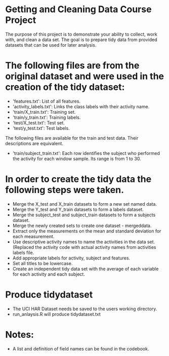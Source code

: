 
Getting and Cleaning Data Course Project
==================================================================

The purpose of this project is to demonstrate your ability to collect, work with, and clean a data set. 
The goal is to prepare tidy data from provided datasets that can be used for later analysis. 

The following files are from the original dataset and were used in the creation of the tidy dataset:
=========================================
- 'features.txt': List of all features.
- 'activity_labels.txt': Links the class labels with their activity name.
- 'train/X_train.txt': Training set.
- 'train/y_train.txt': Training labels.
- 'test/X_test.txt': Test set.
- 'test/y_test.txt': Test labels.

The following files are available for the train and test data. Their descriptions are equivalent. 
- 'train/subject_train.txt': Each row identifies the subject who performed the activity for each window sample. Its range is from 1 to 30. 

In order to create the tidy data the following steps were taken.
=========================================
- Merge the X_test and X_train datasets to form a new set named data.
- Merge the Y_test and Y_train datasets to form a labels dataset.
- Merge the subject_test and subject_train datasets to form a subjects dataset.
- Merge the newly created sets to create one dataset - mergeddata.
- Extract only the measurements on the mean and standard deviation for each measurement. 
- Use descriptive activity names to name the activities in the data set. (Replaced the activity code with actual activity names from activities labels file.
- Add appropriate labels for activity, subject and features.
- Set all titles to be lowercase.
- Create an independent tidy data set with the average of each variable for each activity and each subject.

Produce tidydataset
=========================================
- The UCI HAR Dataset needs be saved to the users working directory.
- run_anlaysis.R will produce tidydataset.txt

Notes: 
======
- A list and definition of field names can be found in the codebook.